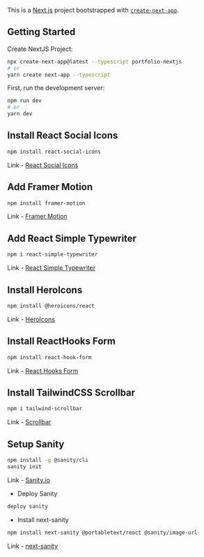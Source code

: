 This is a [Next.js](https://nextjs.org/) project bootstrapped with [`create-next-app`](https://github.com/vercel/next.js/tree/canary/packages/create-next-app).

## Getting Started

Create NextJS Project:

```bash
npx create-next-app@latest --typescript portfolio-nextjs
# or
yarn create next-app --typescript
```

First, run the development server:

```bash
npm run dev
# or
yarn dev
```

## Install React Social Icons

```bash
npm install react-social-icons
```

Link - [React Social Icons](https://www.npmjs.com/package/react-social-icons)

## Add Framer Motion

```bash
npm install framer-motion
```

Link - [Framer Motion](https://www.framer.com/developers/)

## Add React Simple Typewriter

```bash
npm i react-simple-typewriter
```

Link - [React Simple Typewriter](https://www.npmjs.com/package/react-simple-typewriter)

## Install HeroIcons

```bash
npm install @heroicons/react
```

Link - [HeroIcons](https://heroicons.com/)

## Install ReactHooks Form

```bash
npm install react-hook-form
```

Link - [React Hooks Form](https://react-hook-form.com/get-started)

## Install TailwindCSS Scrollbar

```bash
npm i tailwind-scrollbar
```

Link - [Scrollbar](https://www.npmjs.com/package/tailwind-scrollbar)

## Setup Sanity

```bash
npm install -g @sanity/cli
sanity init
```

Link - [Sanity.io](https://www.sanity.io/sonny)

- Deploy Sanity

```bash
deploy sanity
```

- Install next-sanity

```bash
npm install next-sanity @portabletext/react @sanity/image-url
```

Link - [next-sanity](https://github.com/sanity-io/next-sanity)
